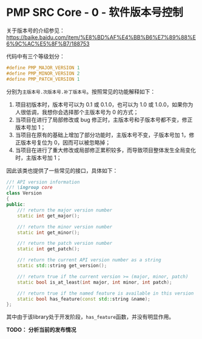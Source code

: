 # PMP SRC Core - 0 - 软件版本号控制

关于版本号的介绍参见：https://baike.baidu.com/item/%E8%BD%AF%E4%BB%B6%E7%89%88%E6%9C%AC%E5%8F%B7/188753

代码中有三个等级划分：

```c++
#define PMP_MAJOR_VERSION 1
#define PMP_MINOR_VERSION 2
#define PMP_PATCH_VERSION 1
```

分别为`主版本号.次版本号.补丁版本号`。按照常见的功能解释如下：

1. 项目初版本时，版本号可以为 0.1 或 0.1.0，也可以为 1.0 或 1.0.0，如果你为人很低调，我想你会选择那个主版本号为 0 的方式；
2. 当项目在进行了局部修改或 bug 修正时，主版本号和子版本号都不变，修正版本号加 1；
3. 当项目在原有的基础上增加了部分功能时，主版本号不变，子版本号加 1，修正版本号复位为 0，因而可以被忽略掉；
4. 当项目在进行了重大修改或局部修正累积较多，而导致项目整体发生全局变化时，主版本号加 1；

因此该类也提供了一些常见的接口，具体如下：

```c++
//! API version information
//! \ingroup core
class Version
{
public:
    //! return the major version number
    static int get_major();

    //! return the minor version number
    static int get_minor();

    //! return the patch version number
    static int get_patch();

    //! return the current API version number as a string
    static std::string get_version();

    //! return true if the current version >= (major, minor, patch)
    static bool is_at_least(int major, int minor, int patch);

    //! return true if the named feature is available in this version
    static bool has_feature(const std::string &name);
};
```

其中由于该library处于开发阶段，`has_feature`函数，并没有明显作用。

**TODO： 分析当前的发布情况**


